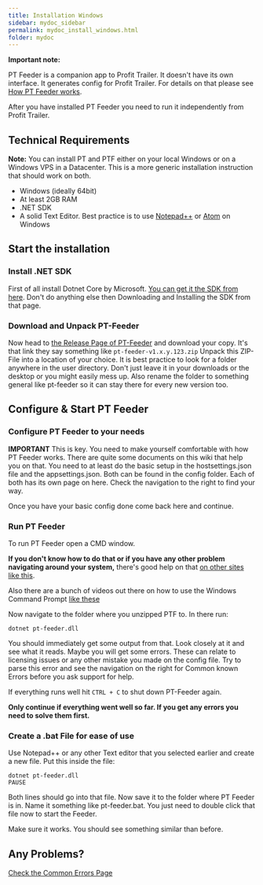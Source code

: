 ```yaml
---
title: Installation Windows
sidebar: mydoc_sidebar
permalink: mydoc_install_windows.html
folder: mydoc
---
```


__Important note:__ 

PT Feeder is a companion app to Profit Trailer. It doesn't have its own interface. It generates config for Profit Trailer. For details on that please see [How PT Feeder works](https://github.com/mehtadone/PTFeeder/wiki/How-PT-Feeder-works).

After you have installed PT Feeder you need to run it independently from Profit Trailer.

## Technical Requirements

__Note:__ You can install PT and PTF either on your local Windows or on a Windows VPS in a Datacenter. This is a more generic installation instruction that should work on both.

- Windows (ideally 64bit)
- At least 2GB RAM
- .NET SDK
- A solid Text Editor. Best practice is to use [Notepad++](https://notepad-plus-plus.org/) or [Atom](https://atom.io) on Windows

## Start the installation

### Install .NET SDK

First of all install Dotnet Core by Microsoft. [You can get it the SDK from here](https://www.microsoft.com/net/learn/get-started/windows). Don't do anything else then Downloading and Installing the SDK from that page.

### Download and Unpack PT-Feeder

Now head to [the Release Page of PT-Feeder](https://github.com/mehtadone/PTFeeder/releases) and download your copy. It's that link they say something like ```pt-feeder-v1.x.y.123.zip``` Unpack this ZIP-File into a location of your choice. It is best practice to look for a folder anywhere in the user directory. Don't just leave it in your downloads or the desktop or you might easily mess up. Also rename the folder to something general like pt-feeder so it can stay there for every new version too.

## Configure & Start PT Feeder

### Configure PT Feeder to your needs

__IMPORTANT__ This is key. You need to make yourself comfortable with how PT Feeder works. There are quite some documents on this wiki that help you on that. You need to at least do the basic setup in the hostsettings.json file and the appsettings.json. Both can be found in the config folder. Each of both has its own page on here. Check the navigation to the right to find your way.

Once you have your basic config done come back here and continue.

### Run PT Feeder

To run PT Feeder open a CMD window. 

**If you don't know how to do that or if you have any other problem navigating around your system,** there's good help on that [on other sites like this](https://www.computerhope.com/issues/chusedos.htm).

Also there are a bunch of videos out there on how to use the Windows Command Prompt [like these](https://www.youtube.com/watch?v=MBBWVgE0ewk&list=PL6gx4Cwl9DGDV6SnbINlVUd0o2xT4JbMu)

Now navigate to the folder where you unzipped PTF to. In there run:

    dotnet pt-feeder.dll

You should immediately get some output from that. Look closely at it and see what it reads. Maybe you will get some errors. These can relate to licensing issues or any other mistake you made on the config file. Try to parse this error and see the navigation on the right for Common known Errors before you ask support for help.

If everything runs well hit ```CTRL + C``` to shut down PT-Feeder again.

**Only continue if everything went well so far. If you get any errors you need to solve them first.**

### Create a .bat File for ease of use

Use Notepad++ or any other Text editor that you selected earlier and create a new file. Put this inside the file:

    dotnet pt-feeder.dll
    PAUSE

Both lines should go into that file. Now save it to the folder where PT Feeder is in. Name it something like pt-feeder.bat. You just need to double click that file now to start the Feeder.

Make sure it works. You should see something similar than before.

## Any Problems? 

[Check the Common Errors Page](https://github.com/mehtadone/PTFeeder/wiki/Common-errors)